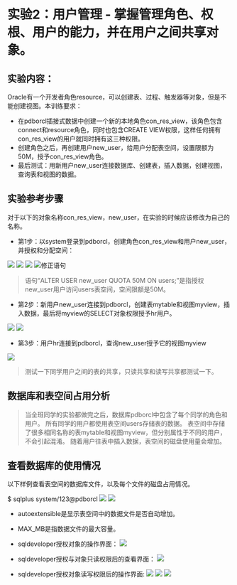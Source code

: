 # 实验2：用户管理 - 掌握管理角色、权根、用户的能力，并在用户之间共享对象。

## 实验内容：
Oracle有一个开发者角色resource，可以创建表、过程、触发器等对象，但是不能创建视图。本训练要求：
- 在pdborcl插接式数据中创建一个新的本地角色con_res_view，该角色包含connect和resource角色，同时也包含CREATE VIEW权限，这样任何拥有con_res_view的用户就同时拥有这三种权限。
- 创建角色之后，再创建用户new_user，给用户分配表空间，设置限额为50M，授予con_res_view角色。
- 最后测试：用新用户new_user连接数据库、创建表，插入数据，创建视图，查询表和视图的数据。

## 实验参考步骤

对于以下的对象名称con_res_view，new_user，在实验的时候应该修改为自己的名称。

- 第1步：以system登录到pdborcl，创建角色con_res_view和用户new_user，并授权和分配空间：


![](./img/1.1.png)
![](./img/1.2.png)
![](./img/1.3.png)
![修正语句](./img/1.4.png)

> 语句“ALTER USER new_user QUOTA 50M ON users;”是指授权new_user用户访问users表空间，空间限额是50M。

- 第2步：新用户new_user连接到pdborcl，创建表mytable和视图myview，插入数据，最后将myview的SELECT对象权限授予hr用户。


![](./img/2.1.png)
![](./img/2.2.png)


- 第3步：用户hr连接到pdborcl，查询new_user授予它的视图myview

![](./img/3.1.png)


> 测试一下同学用户之间的表的共享，只读共享和读写共享都测试一下。

## 数据库和表空间占用分析

> 当全班同学的实验都做完之后，数据库pdborcl中包含了每个同学的角色和用户。
> 所有同学的用户都使用表空间users存储表的数据。
> 表空间中存储了很多相同名称的表mytable和视图myview，但分别属性于不同的用户，不会引起混淆。
> 随着用户往表中插入数据，表空间的磁盘使用量会增加。

## 查看数据库的使用情况

以下样例查看表空间的数据库文件，以及每个文件的磁盘占用情况。

$ sqlplus system/123@pdborcl
![](./img/4.1.png)
![](./img/4.2.png)
- autoextensible是显示表空间中的数据文件是否自动增加。
- MAX_MB是指数据文件的最大容量。

- sqldeveloper授权对象的操作界面：
![](./img/授权界面.png)
- sqldeveloper授权与对象只读权限后的查看界面：
![](./img/只读权限.png)
- sqldeveloper授权对象读写权限后的操作界面:
![](./img/读写权限.png)
![](./img/编辑表.png)
![](./img/修改表.png)
